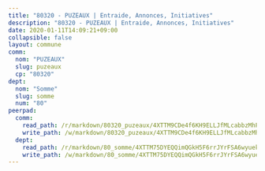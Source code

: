 ```yaml
---
title: "80320 - PUZEAUX | Entraide, Annonces, Initiatives"
description: "80320 - PUZEAUX | Entraide, Annonces, Initiatives"
date: 2020-01-11T14:09:21+09:00
collapsible: false
layout: commune
comm:
  nom: "PUZEAUX"
  slug: puzeaux
  cp: "80320"
dept:
  nom: "Somme"
  slug: somme
  num: "80"
peerpad:
  comm:
    read_path: /r/markdown/80320_puzeaux/4XTTM9CDe4f6KH9ELLJfMLcabbzMhP1eh1qSexzxKNfe726wd
    write_path: /w/markdown/80320_puzeaux/4XTTM9CDe4f6KH9ELLJfMLcabbzMhP1eh1qSexzxKNfe726wd-K3TgUAC4hJydw3HFNSsTbM9FAwBQ2TNg4az4WWvjpjrZNg9RRa1KJTESaj8jwP4MFeTYL9tN6zjq1RHYHqNeahG3i1m5MaWtotWH72TiVrDJve4PedhFsrDo11vG2AphNA8NetV1
  dept:
    read_path: /r/markdown/80_somme/4XTTM75DYEQQimQGkH5F6rrJYrFSA6wyuekdgioEx7v45YjSw
    write_path: /w/markdown/80_somme/4XTTM75DYEQQimQGkH5F6rrJYrFSA6wyuekdgioEx7v45YjSw-K3TgTuB1DbUNHuFo9Fhh6JTUriPx8E5izGkmw9RSNTjUtMFPoZhqqp87szE8th3EytWSHGdhUuQUPjam8aJZh1SdH8pL3ibgUbMdNhU17kjAmSa49LMB2GjXvVwDVurE8mgce3XM
---
```


